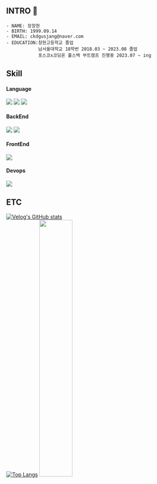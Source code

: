 ## INTRO 👋

    - NAME: 장창현
    - BIRTH: 1999.09.14
    - EMAIL: ckdgusjang@naver.com
    - EDUCATION:창현고등학교 졸업 
                남서울대학교 18학번 2018.03 ~ 2023.08 졸업
                포스코x코딩온 풀스택 부트캠프 진행중 2023.07 ~ ing

## Skill
#### Language
<img src="https://img.shields.io/badge/Javascript-F7DF1E?style=flat-square&logo=javascript&logoColor=white"/>  <img src="https://img.shields.io/badge/Java-826100?style=flat-square"/> <img src="https://img.shields.io/badge/Python-3776AB?style=flat-square&logo=python&logoColor=white"/>
#### BackEnd
<img src="https://img.shields.io/badge/Spring-6DB33F?style=flat-square&logo=spring&logoColor=white"/> <img src="https://img.shields.io/badge/Mysql-4479A1?style=flat-square&logo=mysql&logoColor=white"/>
#### FrontEnd
<img src="https://img.shields.io/badge/React-61DAFB?style=flat-square&logo=react&logoColor=white"/>

#### Devops
<img src="https://img.shields.io/badge/AWS-232F3E?style=flat-square&logo=amazonaws&logoColor=white"/>


## ETC
[![Velog's GitHub stats](https://velog-readme-stats.vercel.app/api?name=ckdgusjang&color=dark)](https://velog.io/@ckdgusjang)   
[![Top Langs](https://github-readme-stats.vercel.app/api/top-langs/?username=changhyun-jang)](https://github.com/changhyun-jang/github-readme-stats)
<img src="https://github-readme-stats.vercel.app/api?username=changhyun-jang&theme=tokyonight&show_icons=true" width="42%" />
